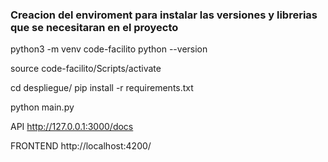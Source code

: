 
### Creacion del enviroment para instalar las versiones y librerias que se necesitaran en el proyecto

python3 -m venv code-facilito
python --version

source code-facilito/Scripts/activate

cd despliegue/
pip install -r requirements.txt

python main.py


API
http://127.0.0.1:3000/docs

FRONTEND
http://localhost:4200/